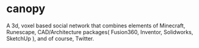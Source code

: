 # canopy
A 3d, voxel based social network that combines elements of Minecraft, Runescape, CAD/Architecture packages( Fusion360, Inventor, Solidworks, SketchUp ), and of course, Twitter.
